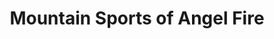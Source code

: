 ---
title: "Mountain Sports of Angel Fire"
url: /angle-fire/mountain-sports-of-angel-fire/
shop: Allgemein
---